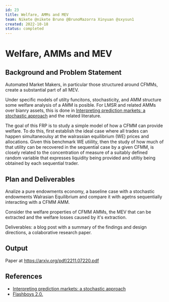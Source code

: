 ```yaml
---
id: 23
title: Welfare, AMMs and MEV
team: Nikete @nikete Bruno @BrunoMazorra Xinyuan @sxysun1
created: 2022-10-18
status: completed
---
```


# Welfare, AMMs and MEV

## Background and Problem Statement

Automated Market Makers, in particular those structured around CFMMs, create a substantial part of all MEV.

Under specific models of utilty funcitons, stochasticity, and AMM structure some welfare analysis of a AMM is posible. For LMSR and related AMMs over bianry assets, this is done in  [Interpreting prediction markets: a stochastic approach](https://proceedings.neurips.cc/paper/2012/hash/41a60377ba920919939d83326ebee5a1-Abstract.html) and the related literature.

The goal of this FRP is to study a simple model of how a CFMM can provide welfare. To do this, first establish the ideal case where all trades can happen simultaneoulsy at the walrassian equilibrium (WE) prices and allocations. Given this benchmark WE utiility, then the study of how much of that utility can be recovered in the sequential case by a given CFMM, is closely related to the concentration of measure of a suitably defined random variable that expresses liquidity being provided and utiltiy being obtained by each sequential trader.


## Plan and Deliverables

Analize  a pure endowments economy, a baseline case with a stochastic endowments Walrasian Equilibrium and compare it with agetns sequentially interacting with a CFMM AMM. 

Consider the welfare properties of CFMM AMMs, the MEV that can be extracted and the welfare losses caused by it's extraction. 

Deliverables: a blog post with a summary of the findings and design directions, a colaborative research paper.

## Output
Paper at https://arxiv.org/pdf/2211.07220.pdf


## References

- [Interpreting prediction markets: a stochastic approach](https://proceedings.neurips.cc/paper/2012/hash/41a60377ba920919939d83326ebee5a1-Abstract.html)
- [Flashboys 2.0.](https://arxiv.org/pdf/1904.05234.pdf)
 
